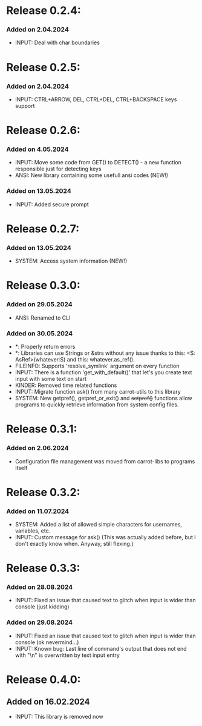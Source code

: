 # Release 0.2.4:

### Added on 2.04.2024

- INPUT: Deal with char boundaries

# Release 0.2.5:

### Added on 2.04.2024

- INPUT: CTRL+ARROW, DEL, CTRL+DEL, CTRL+BACKSPACE keys support

# Release 0.2.6:

### Added on 4.05.2024

- INPUT: Move some code from GET() to DETECT() - a new function responsible just for detecting keys
- ANSI: New library containing some usefull ansi codes (NEW!)

### Added on 13.05.2024

- INPUT: Added secure prompt

# Release 0.2.7:

### Added on 13.05.2024

- SYSTEM: Access system information (NEW!)

# Release 0.3.0:

### Added on 29.05.2024

- ANSI: Renamed to CLI

### Added on 30.05.2024

- *: Properly return errors
- *: Libraries can use Strings or &strs without any issue thanks to this: <S: AsRef<str>>(whatever:S) and this: whatever.as_ref(). 
- FILEINFO: Supports 'resolve_symlink' argument on every function
- INPUT: There is a function 'get_with_default()' that let's you create text input with some text on start
- KINDER: Removed time related functions
- INPUT: Migrate function ask() from many carrot-utils to this library
- SYSTEM: New getpref(), getpref_or_exit() and ~~setpref()~~ functions allow programs to quickly retrieve information from system config files.

# Release 0.3.1:

### Added on 2.06.2024

- Configuration file management was moved from carrot-libs to programs itself

# Release 0.3.2:

### Added on 11.07.2024

- SYSTEM: Added a list of allowed simple characters for usernames, variables, etc.
- INPUT: Custom message for ask() (This was actually added before, but I don't exactly know when. Anyway, still flexing.)

# Release 0.3.3:

### Added on 28.08.2024

- INPUT: Fixed an issue that caused text to glitch when input is wider than console (just kidding)

### Added on 29.08.2024

- INPUT: Fixed an issue that caused text to glitch when input is wider than console (ok nevermind...)
- INPUT: Known bug: Last line of command's output that does not end with "\n" is overwritten by text input entry

# Release 0.4.0:

## Added on 16.02.2024

- INPUT: This library is removed now
